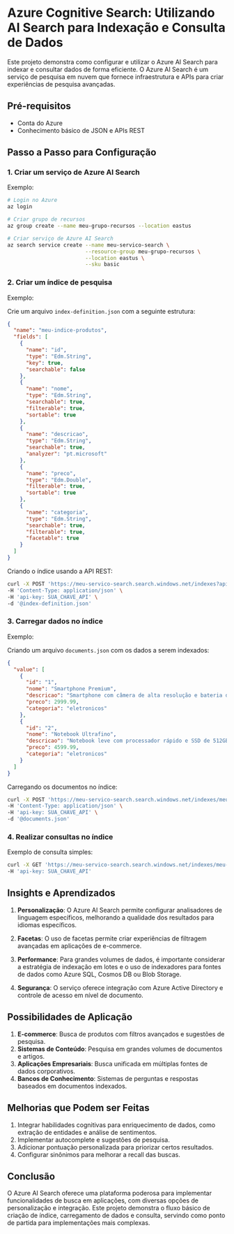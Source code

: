 # Azure Cognitive Search: Utilizando AI Search para Indexação e Consulta de Dados

Este projeto demonstra como configurar e utilizar o Azure AI Search para indexar e consultar dados de forma eficiente. O Azure AI Search é um serviço de pesquisa em nuvem que fornece infraestrutura e APIs para criar experiências de pesquisa avançadas.

## Pré-requisitos

- Conta do Azure
- Conhecimento básico de JSON e APIs REST

## Passo a Passo para Configuração

### 1. Criar um serviço de Azure AI Search

Exemplo:

```bash
# Login no Azure
az login

# Criar grupo de recursos
az group create --name meu-grupo-recursos --location eastus

# Criar serviço de Azure AI Search
az search service create --name meu-servico-search \
                         --resource-group meu-grupo-recursos \
                         --location eastus \
                         --sku basic
```

### 2. Criar um índice de pesquisa

Exemplo:

Crie um arquivo `index-definition.json` com a seguinte estrutura:

```json
{
  "name": "meu-indice-produtos",
  "fields": [
    {
      "name": "id",
      "type": "Edm.String",
      "key": true,
      "searchable": false
    },
    {
      "name": "nome",
      "type": "Edm.String",
      "searchable": true,
      "filterable": true,
      "sortable": true
    },
    {
      "name": "descricao",
      "type": "Edm.String",
      "searchable": true,
      "analyzer": "pt.microsoft"
    },
    {
      "name": "preco",
      "type": "Edm.Double",
      "filterable": true,
      "sortable": true
    },
    {
      "name": "categoria",
      "type": "Edm.String",
      "searchable": true,
      "filterable": true,
      "facetable": true
    }
  ]
}
```

Criando o índice usando a API REST:

```bash
curl -X POST 'https://meu-servico-search.search.windows.net/indexes?api-version=2023-11-01' \
-H 'Content-Type: application/json' \
-H 'api-key: SUA_CHAVE_API' \
-d '@index-definition.json'
```

### 3. Carregar dados no índice

Exemplo:

Criando um arquivo `documents.json` com os dados a serem indexados:

```json
{
  "value": [
    {
      "id": "1",
      "nome": "Smartphone Premium",
      "descricao": "Smartphone com câmera de alta resolução e bateria de longa duração",
      "preco": 2999.99,
      "categoria": "eletronicos"
    },
    {
      "id": "2",
      "nome": "Notebook Ultrafino",
      "descricao": "Notebook leve com processador rápido e SSD de 512GB",
      "preco": 4599.99,
      "categoria": "eletronicos"
    }
  ]
}
```

Carregando os documentos no índice:

```bash
curl -X POST 'https://meu-servico-search.search.windows.net/indexes/meu-indice-produtos/docs/index?api-version=2023-11-01' \
-H 'Content-Type: application/json' \
-H 'api-key: SUA_CHAVE_API' \
-d '@documents.json'
```

### 4. Realizar consultas no índice

Exemplo de consulta simples:

```bash
curl -X GET 'https://meu-servico-search.search.windows.net/indexes/meu-indice-produtos/docs?search=notebook&api-version=2023-11-01' \
-H 'api-key: SUA_CHAVE_API'
```

## Insights e Aprendizados

1. **Personalização**: O Azure AI Search permite configurar analisadores de linguagem específicos, melhorando a qualidade dos resultados para idiomas específicos.

2. **Facetas**: O uso de facetas permite criar experiências de filtragem avançadas em aplicações de e-commerce.

3. **Performance**: Para grandes volumes de dados, é importante considerar a estratégia de indexação em lotes e o uso de indexadores para fontes de dados como Azure SQL, Cosmos DB ou Blob Storage.

4. **Segurança**: O serviço oferece integração com Azure Active Directory e controle de acesso em nível de documento.

## Possibilidades de Aplicação

1. **E-commerce**: Busca de produtos com filtros avançados e sugestões de pesquisa.
2. **Sistemas de Conteúdo**: Pesquisa em grandes volumes de documentos e artigos.
3. **Aplicações Empresariais**: Busca unificada em múltiplas fontes de dados corporativos.
4. **Bancos de Conhecimento**: Sistemas de perguntas e respostas baseados em documentos indexados.

## Melhorias que Podem ser Feitas

1. Integrar habilidades cognitivas para enriquecimento de dados, como extração de entidades e análise de sentimentos.
2. Implementar autocomplete e sugestões de pesquisa.
3. Adicionar pontuação personalizada para priorizar certos resultados.
4. Configurar sinônimos para melhorar a recall das buscas.

## Conclusão

O Azure AI Search oferece uma plataforma poderosa para implementar funcionalidades de busca em aplicações, com diversas opções de personalização e integração. Este projeto demonstra o fluxo básico de criação de índice, carregamento de dados e consulta, servindo como ponto de partida para implementações mais complexas.
